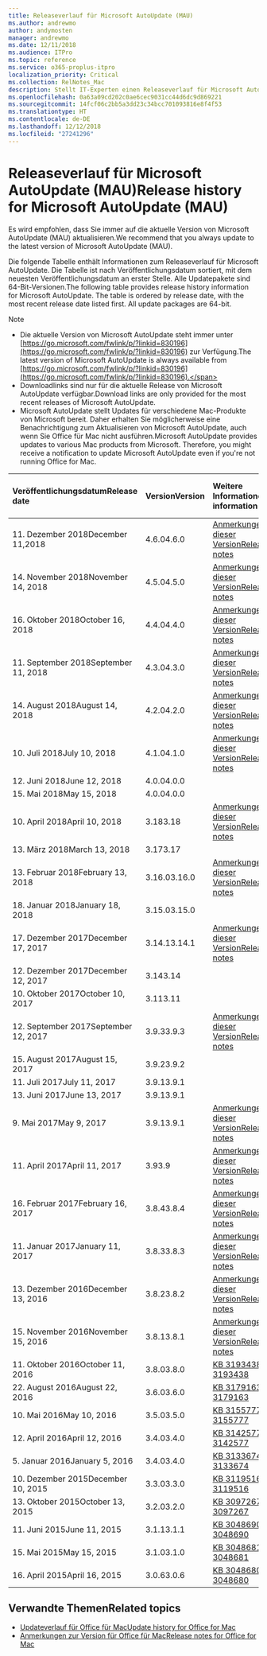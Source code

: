 ```yaml
---
title: Releaseverlauf für Microsoft AutoUpdate (MAU)
ms.author: andrewmo
author: andymosten
manager: andrewmo
ms.date: 12/11/2018
ms.audience: ITPro
ms.topic: reference
ms.service: o365-proplus-itpro
localization_priority: Critical
ms.collection: RelNotes_Mac
description: Stellt IT-Experten einen Releaseverlauf für Microsoft AutoUpdate (MAU) zur Verfügung.
ms.openlocfilehash: 0a63a09cd202c0ae6cec9031cc44d6dc9d869221
ms.sourcegitcommit: 14fcf06c2bb5a3dd23c34bcc701093816e8f4f53
ms.translationtype: HT
ms.contentlocale: de-DE
ms.lasthandoff: 12/12/2018
ms.locfileid: "27241296"
---
```

# <a name="release-history-for-microsoft-autoupdate-mau"></a><span data-ttu-id="59c05-103">Releaseverlauf für Microsoft AutoUpdate (MAU)</span><span class="sxs-lookup"><span data-stu-id="59c05-103">Release history for Microsoft AutoUpdate (MAU)</span></span>
 
<span data-ttu-id="59c05-104">Es wird empfohlen, dass Sie immer auf die aktuelle Version von Microsoft AutoUpdate (MAU) aktualisieren.</span><span class="sxs-lookup"><span data-stu-id="59c05-104">We recommend that you always update to the latest version of Microsoft AutoUpdate (MAU).</span></span>

<span data-ttu-id="59c05-p101">Die folgende Tabelle enthält Informationen zum Releaseverlauf für Microsoft AutoUpdate. Die Tabelle ist nach Veröffentlichungsdatum sortiert, mit dem neuesten Veröffentlichungsdatum an erster Stelle. Alle Updatepakete sind 64-Bit-Versionen.</span><span class="sxs-lookup"><span data-stu-id="59c05-p101">The following table provides release history information for Microsoft AutoUpdate. The table is ordered by release date, with the most recent release date listed first. All update packages are 64-bit.</span></span>


> [!NOTE]
> - <span data-ttu-id="59c05-108">Die aktuelle Version von Microsoft AutoUpdate steht immer unter [https://go.microsoft.com/fwlink/p/?linkid=830196](https://go.microsoft.com/fwlink/p/?linkid=830196) zur Verfügung.</span><span class="sxs-lookup"><span data-stu-id="59c05-108">The latest version of Microsoft AutoUpdate is always available from [https://go.microsoft.com/fwlink/p/?linkid=830196](https://go.microsoft.com/fwlink/p/?linkid=830196).</span></span>
> - <span data-ttu-id="59c05-109">Downloadlinks sind nur für die aktuelle Release von Microsoft AutoUpdate verfügbar.</span><span class="sxs-lookup"><span data-stu-id="59c05-109">Download links are only provided for the most recent releases of Microsoft AutoUpdate.</span></span>
> - <span data-ttu-id="59c05-p102">Microsoft AutoUpdate stellt Updates für verschiedene Mac-Produkte von Microsoft bereit. Daher erhalten Sie möglicherweise eine Benachrichtigung zum Aktualisieren von Microsoft AutoUpdate, auch wenn Sie Office für Mac nicht ausführen.</span><span class="sxs-lookup"><span data-stu-id="59c05-p102">Microsoft AutoUpdate provides updates to various Mac products from Microsoft. Therefore, you might receive a notification to update Microsoft AutoUpdate even if you're not running Office for Mac.</span></span>
  
|<span data-ttu-id="59c05-112">**Veröffentlichungsdatum**</span><span class="sxs-lookup"><span data-stu-id="59c05-112">**Release date**</span></span>|<span data-ttu-id="59c05-113">**Version**</span><span class="sxs-lookup"><span data-stu-id="59c05-113">**Version**</span></span>|<span data-ttu-id="59c05-114">**Weitere Informationen**</span><span class="sxs-lookup"><span data-stu-id="59c05-114">**More information**</span></span>|<span data-ttu-id="59c05-115">**Downloadlink für Updatepaket**</span><span class="sxs-lookup"><span data-stu-id="59c05-115">**Download link for the update package**</span></span>|
|:-----|:-----|:-----|:-----|
|<span data-ttu-id="59c05-116">11. Dezember 2018</span><span class="sxs-lookup"><span data-stu-id="59c05-116">December 11,2018</span></span> <br/>|<span data-ttu-id="59c05-117">4.6.0</span><span class="sxs-lookup"><span data-stu-id="59c05-117">4.6.0</span></span> <br/> | [<span data-ttu-id="59c05-118">Anmerkungen zu dieser Version</span><span class="sxs-lookup"><span data-stu-id="59c05-118">Release notes</span></span>](release-notes-office-for-mac.md#december-2018-release) <br/> |[<span data-ttu-id="59c05-119">MAU 4.6.0 herunterladen</span><span class="sxs-lookup"><span data-stu-id="59c05-119">Download MAU 4.5.0</span></span>](https://go.microsoft.com/fwlink/p/?linkid=830196) <br/> |
|<span data-ttu-id="59c05-120">14. November 2018</span><span class="sxs-lookup"><span data-stu-id="59c05-120">November 14, 2018</span></span> <br/> |<span data-ttu-id="59c05-121">4.5.0</span><span class="sxs-lookup"><span data-stu-id="59c05-121">4.5.0</span></span> <br/> |[<span data-ttu-id="59c05-122">Anmerkungen zu dieser Version</span><span class="sxs-lookup"><span data-stu-id="59c05-122">Release notes</span></span>](release-notes-office-for-mac.md#november-2018-release) <br/> | |
|<span data-ttu-id="59c05-123">16. Oktober 2018</span><span class="sxs-lookup"><span data-stu-id="59c05-123">October 16, 2018</span></span> <br/> |<span data-ttu-id="59c05-124">4.4.0</span><span class="sxs-lookup"><span data-stu-id="59c05-124">4.4.0</span></span> <br/> |[<span data-ttu-id="59c05-125">Anmerkungen zu dieser Version</span><span class="sxs-lookup"><span data-stu-id="59c05-125">Release notes</span></span>](release-notes-office-for-mac.md#october-2018-release) <br/> | |
|<span data-ttu-id="59c05-126">11. September 2018</span><span class="sxs-lookup"><span data-stu-id="59c05-126">September 11, 2018</span></span>  <br/> |<span data-ttu-id="59c05-127">4.3.0</span><span class="sxs-lookup"><span data-stu-id="59c05-127">4.3.0</span></span>  <br/> |[<span data-ttu-id="59c05-128">Anmerkungen zu dieser Version</span><span class="sxs-lookup"><span data-stu-id="59c05-128">Release notes</span></span>](release-notes-office-for-mac.md#september-2018-release) <br/> | |
|<span data-ttu-id="59c05-129">14. August 2018</span><span class="sxs-lookup"><span data-stu-id="59c05-129">August 14, 2018</span></span>  <br/> |<span data-ttu-id="59c05-130">4.2.0</span><span class="sxs-lookup"><span data-stu-id="59c05-130">4.2.0</span></span>  <br/> |[<span data-ttu-id="59c05-131">Anmerkungen zu dieser Version</span><span class="sxs-lookup"><span data-stu-id="59c05-131">Release notes</span></span>](release-notes-office-for-mac.md#august-2018-release) <br/> | |
|<span data-ttu-id="59c05-132">10. Juli 2018</span><span class="sxs-lookup"><span data-stu-id="59c05-132">July 10, 2018</span></span>  <br/> |<span data-ttu-id="59c05-133">4.1.0</span><span class="sxs-lookup"><span data-stu-id="59c05-133">4.1.0</span></span>  <br/> |[<span data-ttu-id="59c05-134">Anmerkungen zu dieser Version</span><span class="sxs-lookup"><span data-stu-id="59c05-134">Release notes</span></span>](release-notes-office-for-mac.md#july-2018-release) <br/> | |
|<span data-ttu-id="59c05-135">12. Juni 2018</span><span class="sxs-lookup"><span data-stu-id="59c05-135">June 12, 2018</span></span>  <br/> |<span data-ttu-id="59c05-136">4.0.0</span><span class="sxs-lookup"><span data-stu-id="59c05-136">4.0.0</span></span>  <br/> |||
|<span data-ttu-id="59c05-137">15. Mai 2018</span><span class="sxs-lookup"><span data-stu-id="59c05-137">May 15, 2018</span></span>  <br/> |<span data-ttu-id="59c05-138">4.0.0</span><span class="sxs-lookup"><span data-stu-id="59c05-138">4.0.0</span></span>  <br/> |||
|<span data-ttu-id="59c05-139">10. April 2018</span><span class="sxs-lookup"><span data-stu-id="59c05-139">April 10, 2018</span></span>  <br/> |<span data-ttu-id="59c05-140">3.18</span><span class="sxs-lookup"><span data-stu-id="59c05-140">3.18</span></span>  <br/> |[<span data-ttu-id="59c05-141">Anmerkungen zu dieser Version</span><span class="sxs-lookup"><span data-stu-id="59c05-141">Release notes</span></span>](release-notes-office-for-mac.md#april-2018-release) <br/> ||
|<span data-ttu-id="59c05-142">13. März 2018</span><span class="sxs-lookup"><span data-stu-id="59c05-142">March 13, 2018</span></span>  <br/> |<span data-ttu-id="59c05-143">3.17</span><span class="sxs-lookup"><span data-stu-id="59c05-143">3.17</span></span>  <br/> |||
|<span data-ttu-id="59c05-144">13. Februar 2018</span><span class="sxs-lookup"><span data-stu-id="59c05-144">February 13, 2018</span></span>  <br/> |<span data-ttu-id="59c05-145">3.16.0</span><span class="sxs-lookup"><span data-stu-id="59c05-145">3.16.0</span></span>  <br/> |[<span data-ttu-id="59c05-146">Anmerkungen zu dieser Version</span><span class="sxs-lookup"><span data-stu-id="59c05-146">Release notes</span></span>](release-notes-office-for-mac.md#february-2018-release) <br/> | <br/> |
|<span data-ttu-id="59c05-147">18. Januar 2018</span><span class="sxs-lookup"><span data-stu-id="59c05-147">January 18, 2018</span></span>  <br/> |<span data-ttu-id="59c05-148">3.15.0</span><span class="sxs-lookup"><span data-stu-id="59c05-148">3.15.0</span></span>  <br/> |<br/> |
|<span data-ttu-id="59c05-149">17. Dezember 2017</span><span class="sxs-lookup"><span data-stu-id="59c05-149">December 17, 2017</span></span>  <br/> |<span data-ttu-id="59c05-150">3.14.1</span><span class="sxs-lookup"><span data-stu-id="59c05-150">3.14.1</span></span>  <br/> |[<span data-ttu-id="59c05-151">Anmerkungen zu dieser Version</span><span class="sxs-lookup"><span data-stu-id="59c05-151">Release notes</span></span>](release-notes-office-for-mac.md#december-2017-release) <br/> | <br/> |
|<span data-ttu-id="59c05-152">12. Dezember 2017</span><span class="sxs-lookup"><span data-stu-id="59c05-152">December 12, 2017</span></span>  <br/> |<span data-ttu-id="59c05-153">3.14</span><span class="sxs-lookup"><span data-stu-id="59c05-153">3.14</span></span>  <br/> ||  <br/> |
|<span data-ttu-id="59c05-154">10. Oktober 2017</span><span class="sxs-lookup"><span data-stu-id="59c05-154">October 10, 2017</span></span>  <br/> |<span data-ttu-id="59c05-155">3.11</span><span class="sxs-lookup"><span data-stu-id="59c05-155">3.11</span></span>  <br/> ||<br/> |
|<span data-ttu-id="59c05-156">12. September 2017</span><span class="sxs-lookup"><span data-stu-id="59c05-156">September 12, 2017</span></span>  <br/> |<span data-ttu-id="59c05-157">3.9.3</span><span class="sxs-lookup"><span data-stu-id="59c05-157">3.9.3</span></span>  <br/> |[<span data-ttu-id="59c05-158">Anmerkungen zu dieser Version</span><span class="sxs-lookup"><span data-stu-id="59c05-158">Release notes</span></span>](release-notes-office-for-mac.md#september-2017-release) <br/> |<br/> |
|<span data-ttu-id="59c05-159">15. August 2017</span><span class="sxs-lookup"><span data-stu-id="59c05-159">August 15, 2017</span></span>  <br/> |<span data-ttu-id="59c05-160">3.9.2</span><span class="sxs-lookup"><span data-stu-id="59c05-160">3.9.2</span></span>  <br/> || <br/> |
|<span data-ttu-id="59c05-161">11. Juli 2017</span><span class="sxs-lookup"><span data-stu-id="59c05-161">July 11, 2017</span></span>  <br/> |<span data-ttu-id="59c05-162">3.9.1</span><span class="sxs-lookup"><span data-stu-id="59c05-162">3.9.1</span></span>  <br/> || <br/> |
|<span data-ttu-id="59c05-163">13. Juni 2017</span><span class="sxs-lookup"><span data-stu-id="59c05-163">June 13, 2017</span></span>  <br/> |<span data-ttu-id="59c05-164">3.9.1</span><span class="sxs-lookup"><span data-stu-id="59c05-164">3.9.1</span></span>  <br/> || <br/> |
|<span data-ttu-id="59c05-165">9. Mai 2017</span><span class="sxs-lookup"><span data-stu-id="59c05-165">May 9, 2017</span></span>  <br/> |<span data-ttu-id="59c05-166">3.9.1</span><span class="sxs-lookup"><span data-stu-id="59c05-166">3.9.1</span></span>  <br/> |[<span data-ttu-id="59c05-167">Anmerkungen zu dieser Version</span><span class="sxs-lookup"><span data-stu-id="59c05-167">Release notes</span></span>](release-notes-office-for-mac.md#may-2017-release) <br/> | <br/> |
|<span data-ttu-id="59c05-168">11. April 2017</span><span class="sxs-lookup"><span data-stu-id="59c05-168">April 11, 2017</span></span>  <br/> |<span data-ttu-id="59c05-169">3.9</span><span class="sxs-lookup"><span data-stu-id="59c05-169">3.9</span></span>  <br/> |[<span data-ttu-id="59c05-170">Anmerkungen zu dieser Version</span><span class="sxs-lookup"><span data-stu-id="59c05-170">Release notes</span></span>](release-notes-office-for-mac.md#april-2017-release) <br/> |  <br/> |
|<span data-ttu-id="59c05-171">16. Februar 2017</span><span class="sxs-lookup"><span data-stu-id="59c05-171">February 16, 2017</span></span>  <br/> |<span data-ttu-id="59c05-172">3.8.4</span><span class="sxs-lookup"><span data-stu-id="59c05-172">3.8.4</span></span>  <br/> |[<span data-ttu-id="59c05-173">Anmerkungen zu dieser Version</span><span class="sxs-lookup"><span data-stu-id="59c05-173">Release notes</span></span>](release-notes-office-for-mac.md#february-2017-release) <br/> | <br/> |
|<span data-ttu-id="59c05-174">11. Januar 2017</span><span class="sxs-lookup"><span data-stu-id="59c05-174">January 11, 2017</span></span>  <br/> |<span data-ttu-id="59c05-175">3.8.3</span><span class="sxs-lookup"><span data-stu-id="59c05-175">3.8.3</span></span>  <br/> |[<span data-ttu-id="59c05-176">Anmerkungen zu dieser Version</span><span class="sxs-lookup"><span data-stu-id="59c05-176">Release notes</span></span>](release-notes-office-for-mac.md#january-2017-release) <br/> | <br/> |
|<span data-ttu-id="59c05-177">13. Dezember 2016</span><span class="sxs-lookup"><span data-stu-id="59c05-177">December 13, 2016</span></span>  <br/> |<span data-ttu-id="59c05-178">3.8.2</span><span class="sxs-lookup"><span data-stu-id="59c05-178">3.8.2</span></span>  <br/> |[<span data-ttu-id="59c05-179">Anmerkungen zu dieser Version</span><span class="sxs-lookup"><span data-stu-id="59c05-179">Release notes</span></span>](release-notes-office-for-mac.md#december-2016-release) <br/> | <br/> |
|<span data-ttu-id="59c05-180">15. November 2016</span><span class="sxs-lookup"><span data-stu-id="59c05-180">November 15, 2016</span></span>  <br/> |<span data-ttu-id="59c05-181">3.8.1</span><span class="sxs-lookup"><span data-stu-id="59c05-181">3.8.1</span></span>  <br/> |[<span data-ttu-id="59c05-182">Anmerkungen zu dieser Version</span><span class="sxs-lookup"><span data-stu-id="59c05-182">Release notes</span></span>](release-notes-office-for-mac.md#november-2016-release) <br/> | <br/> |
|<span data-ttu-id="59c05-183">11. Oktober 2016</span><span class="sxs-lookup"><span data-stu-id="59c05-183">October 11, 2016</span></span>  <br/> |<span data-ttu-id="59c05-184">3.8.0</span><span class="sxs-lookup"><span data-stu-id="59c05-184">3.8.0</span></span>  <br/> |[<span data-ttu-id="59c05-185">KB 3193438</span><span class="sxs-lookup"><span data-stu-id="59c05-185">KB 3193438</span></span>](https://support.microsoft.com/kb/3193438) <br/> | <br/> |
|<span data-ttu-id="59c05-186">22. August 2016</span><span class="sxs-lookup"><span data-stu-id="59c05-186">August 22, 2016</span></span>  <br/> |<span data-ttu-id="59c05-187">3.6.0</span><span class="sxs-lookup"><span data-stu-id="59c05-187">3.6.0</span></span>  <br/> |[<span data-ttu-id="59c05-188">KB 3179163</span><span class="sxs-lookup"><span data-stu-id="59c05-188">KB 3179163</span></span>](https://support.microsoft.com/kb/3179163) <br/> | <br/> |
|<span data-ttu-id="59c05-189">10. Mai 2016</span><span class="sxs-lookup"><span data-stu-id="59c05-189">May 10, 2016</span></span>  <br/> |<span data-ttu-id="59c05-190">3.5.0</span><span class="sxs-lookup"><span data-stu-id="59c05-190">3.5.0</span></span>  <br/> |[<span data-ttu-id="59c05-191">KB 3155777</span><span class="sxs-lookup"><span data-stu-id="59c05-191">KB 3155777</span></span>](https://support.microsoft.com/kb/3155777) <br/> | <br/> |
|<span data-ttu-id="59c05-192">12. April 2016</span><span class="sxs-lookup"><span data-stu-id="59c05-192">April 12, 2016</span></span>  <br/> |<span data-ttu-id="59c05-193">3.4.0</span><span class="sxs-lookup"><span data-stu-id="59c05-193">3.4.0</span></span>  <br/> |[<span data-ttu-id="59c05-194">KB 3142577</span><span class="sxs-lookup"><span data-stu-id="59c05-194">KB 3142577</span></span>](https://support.microsoft.com/kb/3142577) <br/> | <br/> |
|<span data-ttu-id="59c05-195">5. Januar 2016</span><span class="sxs-lookup"><span data-stu-id="59c05-195">January 5, 2016</span></span>  <br/> |<span data-ttu-id="59c05-196">3.4.0</span><span class="sxs-lookup"><span data-stu-id="59c05-196">3.4.0</span></span>  <br/> |[<span data-ttu-id="59c05-197">KB 3133674</span><span class="sxs-lookup"><span data-stu-id="59c05-197">KB 3133674</span></span>](https://support.microsoft.com/kb/3133674) <br/> | <br/> |
|<span data-ttu-id="59c05-198">10. Dezember 2015</span><span class="sxs-lookup"><span data-stu-id="59c05-198">December 10, 2015</span></span>  <br/> |<span data-ttu-id="59c05-199">3.3.0</span><span class="sxs-lookup"><span data-stu-id="59c05-199">3.3.0</span></span>  <br/> |[<span data-ttu-id="59c05-200">KB 3119516</span><span class="sxs-lookup"><span data-stu-id="59c05-200">KB 3119516</span></span>](https://support.microsoft.com/kb/3119516) <br/> | <br/> |
|<span data-ttu-id="59c05-201">13. Oktober 2015</span><span class="sxs-lookup"><span data-stu-id="59c05-201">October 13, 2015</span></span>  <br/> |<span data-ttu-id="59c05-202">3.2.0</span><span class="sxs-lookup"><span data-stu-id="59c05-202">3.2.0</span></span>  <br/> |[<span data-ttu-id="59c05-203">KB 3097267</span><span class="sxs-lookup"><span data-stu-id="59c05-203">KB 3097267</span></span>](https://support.microsoft.com/kb/3097267) <br/> | <br/> |
|<span data-ttu-id="59c05-204">11. Juni 2015</span><span class="sxs-lookup"><span data-stu-id="59c05-204">June 11, 2015</span></span>  <br/> |<span data-ttu-id="59c05-205">3.1.1</span><span class="sxs-lookup"><span data-stu-id="59c05-205">3.1.1</span></span>  <br/> |[<span data-ttu-id="59c05-206">KB 3048690</span><span class="sxs-lookup"><span data-stu-id="59c05-206">KB 3048690</span></span>](https://support.microsoft.com/kb/3048690) <br/> | <br/> |
|<span data-ttu-id="59c05-207">15. Mai 2015</span><span class="sxs-lookup"><span data-stu-id="59c05-207">May 15, 2015</span></span>  <br/> |<span data-ttu-id="59c05-208">3.1.0</span><span class="sxs-lookup"><span data-stu-id="59c05-208">3.1.0</span></span>  <br/> |[<span data-ttu-id="59c05-209">KB 3048681</span><span class="sxs-lookup"><span data-stu-id="59c05-209">KB 3048681</span></span>](https://support.microsoft.com/kb/3048681) <br/> | <br/> |
|<span data-ttu-id="59c05-210">16. April 2015</span><span class="sxs-lookup"><span data-stu-id="59c05-210">April 16, 2015</span></span>  <br/> |<span data-ttu-id="59c05-211">3.0.6</span><span class="sxs-lookup"><span data-stu-id="59c05-211">3.0.6</span></span>  <br/> |[<span data-ttu-id="59c05-212">KB 3048680</span><span class="sxs-lookup"><span data-stu-id="59c05-212">KB 3048680</span></span>](https://support.microsoft.com/kb/3048680) <br/> | <br/> |

## <a name="related-topics"></a><span data-ttu-id="59c05-213">Verwandte Themen</span><span class="sxs-lookup"><span data-stu-id="59c05-213">Related topics</span></span>

- [<span data-ttu-id="59c05-214">Updateverlauf für Office für Mac</span><span class="sxs-lookup"><span data-stu-id="59c05-214">Update history for Office for Mac</span></span>](update-history-office-for-mac.md)
- [<span data-ttu-id="59c05-215">Anmerkungen zur Version für Office für Mac</span><span class="sxs-lookup"><span data-stu-id="59c05-215">Release notes for Office for Mac</span></span>](release-notes-office-for-mac.md) 